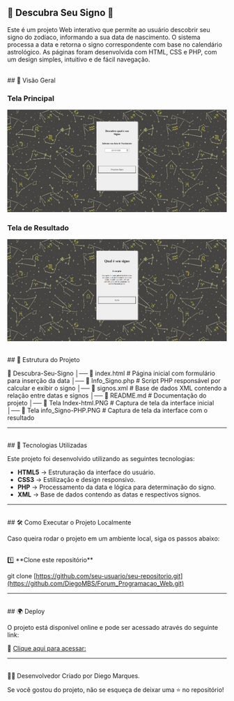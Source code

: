 ## 🌌 Descubra Seu Signo 🌟  


Este é um projeto Web interativo que permite ao usuário descobrir seu signo do zodíaco, informando a sua data de nascimento. O sistema processa a data e retorna o signo correspondente com base no calendário astrológico. As páginas foram desenvolvida com HTML, CSS e PHP, com um design simples, intuitivo e de fácil navegação.

<br>
## 📸 Visão Geral

### Tela Principal  
![Tela Principal](./Tela%20Index-html.PNG)  

### Tela de Resultado  
![Tela de Signo](./Tela%20info_Signo-PHP.PNG)  

<br>
## 📂 Estrutura do Projeto 

📁 Descubra-Seu-Signo 
│── 📄 index.html # Página inicial com formulário para inserção da data 
│── 📄 Info_Signo.php # Script PHP responsável por calcular e exibir o signo 
│── 📄 signos.xml # Base de dados XML contendo a relação entre datas e signos 
│── 📄 README.md # Documentação do projeto 
│── 📄 Tela Index-html.PNG # Captura de tela da interface inicial 
│── 📄 Tela info_Signo-PHP.PNG # Captura de tela da interface com o resultado


---
<br>
## 🚀 Tecnologias Utilizadas  

Este projeto foi desenvolvido utilizando as seguintes tecnologias:  

- **HTML5** → Estruturação da interface do usuário.  
- **CSS3** → Estilização e design responsivo.  
- **PHP** → Processamento da data e lógica para determinação do signo.  
- **XML** → Base de dados contendo as datas e respectivos signos.  

---

<br>
## 🛠️ Como Executar o Projeto Localmente  

Caso queira rodar o projeto em um ambiente local, siga os passos abaixo:  

<br>
1️⃣ **Clone este repositório**  
   
   git clone [https://github.com/seu-usuario/seu-repositorio.git](https://github.com/DiegoMBS/Forum_Programacao_Web.git)

---
<br>
## 🌍 Deploy 

O projeto está disponível online e pode ser acessado através do seguinte link:  

🔗 [Clique aqui para acessar:](http://projeto-descubra-seu-signo.kesug.com/index.html)  

---
<br>
👨‍💻 Desenvolvedor
Criado por Diego Marques.


Se você gostou do projeto, não se esqueça de deixar uma ⭐ no repositório!
 
